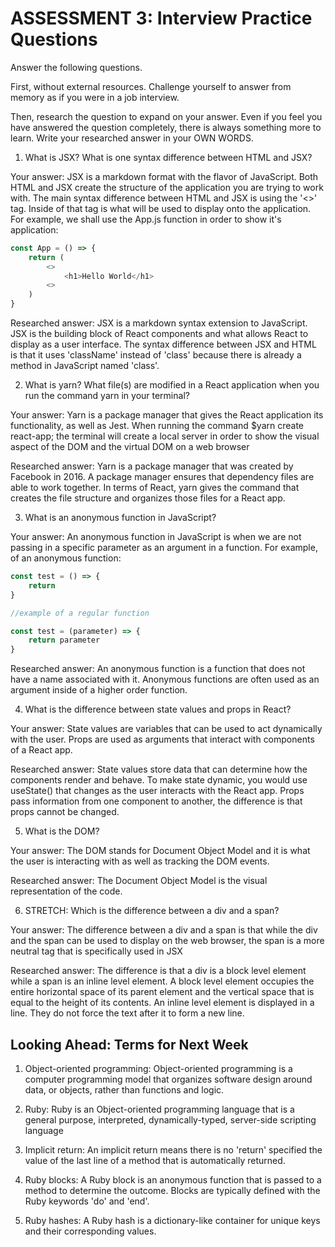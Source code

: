 # ASSESSMENT 3: Interview Practice Questions

Answer the following questions.

First, without external resources. Challenge yourself to answer from memory as if you were in a job interview.

Then, research the question to expand on your answer. Even if you feel you have answered the question completely, there is always something more to learn. Write your researched answer in your OWN WORDS.

1. What is JSX? What is one syntax difference between HTML and JSX?

Your answer: JSX is a markdown format with the flavor of JavaScript. Both HTML and JSX create the structure of the application you are trying to work with. The main syntax difference between HTML and JSX is using the '<>' tag. Inside of that tag is what will be used to display onto the application.
For example, we shall use the App.js function in order to show it's application:

````JavaScript
const App = () => {
    return (
        <>
            <h1>Hello World</h1>
        <>
    )
}

````

Researched answer: JSX is a markdown syntax extension to JavaScript. JSX is the building block of React components and what allows React to display as a user interface. The syntax difference between JSX and HTML is that it uses 'className' instead of 'class' because there is already a method in JavaScript named 'class'.

2. What is yarn? What file(s) are modified in a React application when you run the command yarn in your terminal?

Your answer: Yarn is a package manager that gives the React application its functionality, as well as Jest. When running the command $yarn create react-app; the terminal will create a local server in order to show the visual aspect of the DOM and the virtual DOM on a web browser

Researched answer: Yarn is a package manager that was created by Facebook in 2016. A package manager ensures that dependency files are able to work together. In terms of React, yarn gives the command that creates the file structure and organizes those files for a React app.

3. What is an anonymous function in JavaScript?

Your answer: An anonymous function in JavaScript is when we are not passing in a specific parameter as an argument in a function.
For example, of an anonymous function: 

````JavaScript
const test = () => {
    return
}

//example of a regular function

const test = (parameter) => {
    return parameter
}
````

Researched answer: An anonymous  function is a function that does not have a name associated with it. Anonymous functions are often used as an argument inside of a higher order function.

4. What is the difference between state values and props in React?

Your answer: State values are variables that can be used to act dynamically with the user. Props are used as arguments that interact with components of a React app.

Researched answer: State values store data that can determine how the components render and behave. To make state dynamic, you would use useState() that changes as the user interacts with the React app. Props pass information from one component to another, the difference is that props cannot be changed.

5. What is the DOM?

Your answer: The DOM stands for Document Object Model and it is what the user is interacting with as well as tracking the DOM events.

Researched answer: The Document Object Model is the visual representation of the code. 

6. STRETCH: Which is the difference between a div and a span?

Your answer: The difference between a div and a span is that while the div and the span can be used to display on the web browser, the span is a more neutral tag that is specifically used in JSX

Researched answer: The difference is that a div is a block level element while a span is an inline level element. A block level element occupies the entire horizontal space of its parent element and the vertical space that is equal to the height of its contents. An inline level element is displayed in a line. They do not force the text after it to form a new line.

## Looking Ahead: Terms for Next Week

1. Object-oriented programming: Object-oriented programming is a computer programming model that organizes software design around data, or objects, rather than functions and logic.

2. Ruby: Ruby is an Object-oriented programming language that is a general purpose, interpreted, dynamically-typed, server-side scripting language

3. Implicit return: An implicit return means there is no 'return' specified the value of the last line of a method that is automatically returned.

4. Ruby blocks: A Ruby block is an anonymous function that is passed to a method to determine the outcome. Blocks are typically defined with the Ruby keywords 'do' and 'end'.

5. Ruby hashes: A Ruby hash is a dictionary-like container for unique keys and their corresponding values.
